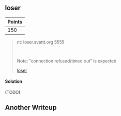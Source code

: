 ## loser

| Points |
|--------|
| 150 |

> nc loser.svattt.org 5555
>
> <br />
>
> Note: "connection refused/timed out" is expected
>
> [loser](./loser_50481aaebee7d83c14a2882871399bc1)

#### Solution

(TODO)

## Another Writeup
